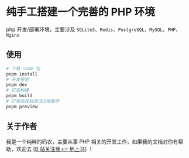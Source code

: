 # 纯手工搭建一个完善的 PHP 环境

php 开发/部署环境，主要涉及 `SQLite3`、`Redis`、`PostgreSQL`、`MySQL`、`PHP`、`Nginx`

## 使用

```bash
# 下载 node 包
pnpm install
# 开发预览
pnpm dev
# 打包构建
pnpm build
# 打包完成后测试占地爱你
pnpm preview
```

## 关于作者

我是一个纯粹的码农，主要从事 PHP 相关的开发工作，如果我的文档对你有帮助，欢迎去 [[B 站关注我 👉 地上马]](https://space.bilibili.com/473623415) ！
